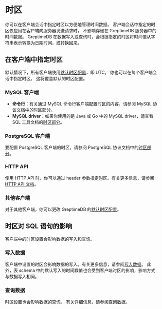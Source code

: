 # 时区

你可以在客户端会话中指定时区以方便地管理时间数据。
客户端会话中指定的时区仅应用在客户端向服务器发送请求时，
不影响存储在 GreptimeDB 服务器中的时间数据。
GreptimeDB 在数据写入或查询时，会根据指定的时区将时间值从字符串表示转换为日期时间，或转换回来。

## 在客户端中指定时区

默认情况下，所有客户端使用[默认时区配置](/user-guide/deployments/configuration.md#默认时区配置)，即 UTC。
你也可以在每个客户端会话中指定时区，
这将覆盖默认的时区配置。

### MySQL 客户端

- **命令行**：有关通过 MySQL 命令行客户端配置时区的内容，请参阅 MySQL 协议文档中的[时区部分](/user-guide/protocols/mysql.md#时区)。
- **MySQL driver**：如果你使用的是 Java 或 Go 中的 MySQL driver，请查看 SQL 工具文档的[时区部分](/reference/sql-tools.md#时区)。

### PostgreSQL 客户端

要配置 PostgreSQL 客户端的时区，请参阅 PostgreSQL 协议文档中的[时区部分](/user-guide/protocols/postgresql.md#时区)。

### HTTP API

使用 HTTP API 时，你可以通过 header 参数指定时区。有关更多信息，请参阅[HTTP API 文档](/user-guide/protocols/http.md#时区)。

### 其他客户端

对于其他客户端，你可以更改 GreptimeDB 的[默认时区配置](/user-guide/deployments/configuration.md#默认时区配置)。

## 时区对 SQL 语句的影响

客户端中的时区设置会影响数据的写入和查询。

### 写入数据

客户端中设置的时区会影响数据的写入。有关更多信息，请参阅[写入数据](/user-guide/ingest-data/for-iot/sql.md#time-zone)。
此外，表 schema 中的默认写入的时间戳值也会受到客户端时区的影响，影响方式与数据写入相同。

### 查询数据

时区设置也会影响数据的查询。
有关详细信息，请参阅[查询数据](/user-guide/query-data/sql.md#time-zone)。

